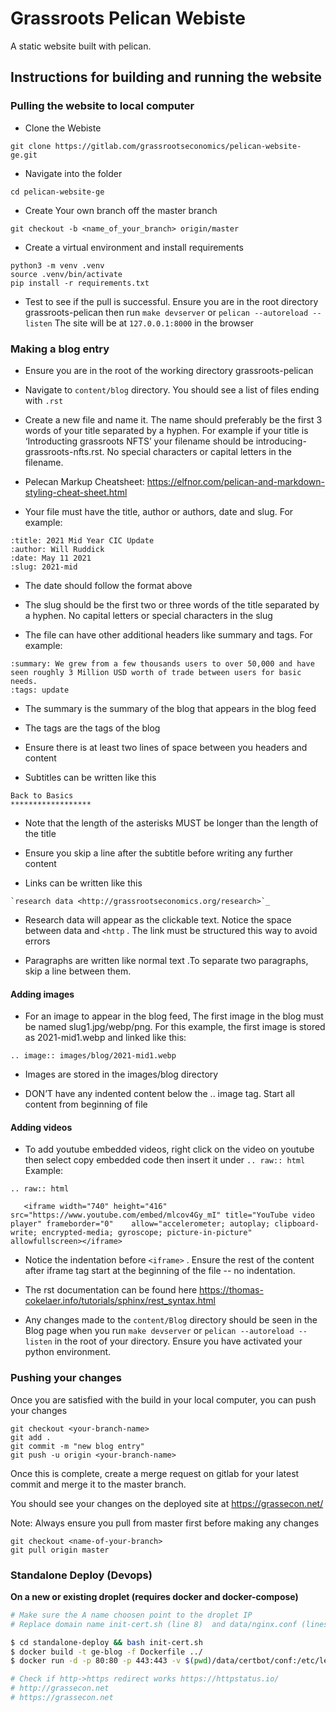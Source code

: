 # Grassroots Pelican Webiste

A static website built with pelican.

## Instructions for building and running the website

### Pulling the website to local computer

* Clone the Webiste

`git clone https://gitlab.com/grassrootseconomics/pelican-website-ge.git`

* Navigate into the folder

`cd pelican-website-ge`

* Create Your own branch off the master branch

`git checkout -b <name_of_your_branch> origin/master`

* Create a virtual environment and install requirements

```
python3 -m venv .venv
source .venv/bin/activate
pip install -r requirements.txt
```

* Test to see if the pull is successful. Ensure you are in the root directory grassroots-pelican then run `make devserver` or  `pelican --autoreload --listen` 
The site will be at `127.0.0.1:8000` in the browser


### Making a blog entry

* Ensure you are in the root of the working directory grassroots-pelican

* Navigate to `content/blog`  directory. You should see a list of files ending with `.rst`

* Create a new file and name it. The name should preferably be the first 3 words of your title separated by a hyphen. For example if your title is ‘Introducting  grassroots NFTS’ your filename should be introducing-grassroots-nfts.rst. No special characters or capital letters in the filename.

* Pelecan Markup Cheatsheet: https://elfnor.com/pelican-and-markdown-styling-cheat-sheet.html
* Your file must  have the title, author or authors, date and slug. For example:

```
:title: 2021 Mid Year CIC Update
:author: Will Ruddick
:date: May 11 2021
:slug: 2021-mid

```
* The date should follow the format above

* The slug should be the first two or three words of the title separated by a hyphen. No capital letters or special characters in the slug

* The file can have other additional headers like summary and tags. For example:

```
:summary: We grew from a few thousands users to over 50,000 and have seen roughly 3 Million USD worth of trade between users for basic needs.
:tags: update

```

* The summary is the summary of the blog that appears in the blog feed

* The tags are the tags of the blog

* Ensure there is at least two lines of space between you headers and content

* Subtitles can be written like this

```
Back to Basics
******************
```

* Note that the length of the asterisks MUST be longer than the length of the title

* Ensure you skip a line after the subtitle before writing any further content

* Links can be written like this 

```
`research data <http://grassrootseconomics.org/research>`_

```
* Research data will appear as the clickable text. Notice the space between data and `<http` . The link must be structured this way to avoid errors

* Paragraphs are written like normal text .To separate two paragraphs, skip a line between them.

#### Adding images

* For an image to appear in the blog feed, The first image in the blog must be named slug1.jpg/webp/png. For this example, the first image is stored as 2021-mid1.webp and linked like this:

`.. image:: images/blog/2021-mid1.webp`

* Images are stored in the images/blog directory

* DON’T have any indented content below the  .. image tag. Start all content from beginning of file

#### Adding videos

* To add youtube embedded videos, right click on the video on youtube then select copy embedded code then insert it under `.. raw:: html `                   
Example:

```
.. raw:: html

   <iframe width="740" height="416" src="https://www.youtube.com/embed/mlcov4Gy_mI" title="YouTube video player" frameborder="0"    allow="accelerometer; autoplay; clipboard-write; encrypted-media; gyroscope; picture-in-picture" allowfullscreen></iframe>
```
* Notice the indentation before `<iframe>` . Ensure the rest of the content after iframe tag start at the beginning of the file -- no indentation.

* The rst documentation can be found here https://thomas-cokelaer.info/tutorials/sphinx/rest_syntax.html

* Any changes made to the `content/Blog` directory should be seen in the Blog page when you run `make devserver` or `pelican --autoreload --listen` in the root of your directory. Ensure you have activated your python environment. 

### Pushing your changes

Once you are satisfied with the build in your local computer, you can push your changes

```
git checkout <your-branch-name>
git add .
git commit -m "new blog entry"
git push -u origin <your-branch-name>

```
Once this is complete, create a merge request on gitlab for your latest commit and merge it to the master branch.

You should see your changes on the deployed site at https://grassecon.net/

Note: Always ensure you pull from master first before making any changes

```
git checkout <name-of-your-branch>
git pull origin master
```



### Standalone Deploy (Devops)
 
__On a new or existing droplet (requires docker and docker-compose)__

```sh
# Make sure the A name choosen point to the droplet IP
# Replace domain name init-cert.sh (line 8)  and data/nginx.conf (lines 3,16,20,21)

$ cd standalone-deploy && bash init-cert.sh
$ docker build -t ge-blog -f Dockerfile ../
$ docker run -d -p 80:80 -p 443:443 -v $(pwd)/data/certbot/conf:/etc/letsencrypt -v $(pwd)/data/certbot/www:/var/www/certbot ge-blog

# Check if http->https redirect works https://httpstatus.io/
# http://grassecon.net
# https://grassecon.net
```
